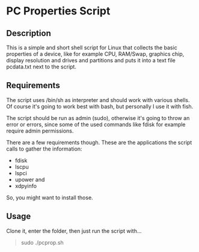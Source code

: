 # PC Properties Script

## Description

This is a simple and short shell script for Linux that collects the basic properties of a device, like for example CPU, RAM/Swap, graphics chip, display resolution and drives and partitions and puts it into a text file pcdata.txt next to the script.

## Requirements

The script uses /bin/sh as interpreter and should work with various shells. Of course it's going to work best with bash, but personally I use it with fish.

The script should be run as admin (sudo), otherwise it's going to throw an error or errors, since some of the used commands like fdisk for example require admin permissions.

There are a few requirements though. These are the applications the script calls to gather the information:

* fdisk
* lscpu
* lspci
* upower and
* xdpyinfo

So, you might want to install those.

## Usage

Clone it, enter the folder, then just run the script with...

> sudo ./pcprop.sh
